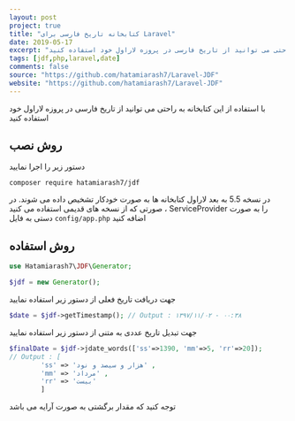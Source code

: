 ```yaml
---
layout: post
project: true
title: "کتابخانه تاریخ فارسی برای Laravel"
date: 2019-05-17
excerpt: "با استفاده از این کتابخانه به راحتی می توانید از تاریخ فارسی در پروزه لاراول خود استفاده کنید"
tags: [jdf,php,laravel,date]
comments: false
source: "https://github.com/hatamiarash7/Laravel-JDF"
website: "https://github.com/hatamiarash7/Laravel-JDF"
---
```


با استفاده از این کتابخانه به راحتی می توانید از تاریخ فارسی در پروزه لاراول خود استفاده کنید

## روش نصب

دستور زیر را اجرا نمایید
```
composer require hatamiarash7/jdf
```

در نسخه 5.5 به بعد لاراول کتابخانه ها به صورت خودکار تشخیص داده می شوند. در صورتی که از نسخه های قدیمی استفاده می کنید ، ServiceProvider را به صورت دستی به فایل `config/app.php` اضافه کنید

## روش استفاده

```php
use Hatamiarash7\JDF\Generator;

$jdf = new Generator();
```

جهت دریافت تاریخ فعلی از دستور زیر استفاده نمایید

```php
$date = $jdf->getTimestamp(); // Output : ۱۳۹۷/۱۱/۰۲ - ۰۰:۳۸
```

جهت تبدیل تاریخ عددی به متنی از دستور زیر استفاده نمایید

```php
$finalDate = $jdf->jdate_words(['ss'=>1390, 'mm'=>5, 'rr'=>20]);
// Output : [
		'ss' => 'هزار و سیصد و نود' ,
		'mm' => 'مرداد' ,
		'rr' => 'بیست'
	    ]
```

توجه کنید که مقدار برگشتی به صورت آرایه می باشد
